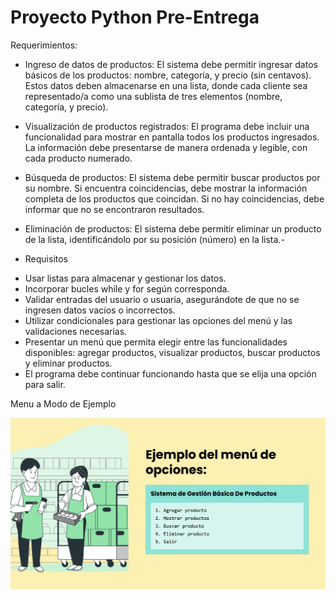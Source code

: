 # Proyecto Python Pre-Entrega

Requerimientos:

- Ingreso de datos de productos: El sistema debe permitir ingresar datos básicos de los productos: nombre, categoría, y precio (sin centavos). 
Estos datos deben almacenarse en una lista, donde cada cliente sea representado/a como una sublista de tres elementos (nombre, categoría, y precio).

- Visualización de productos registrados: El programa debe incluir una funcionalidad para mostrar en pantalla todos los productos ingresados. La información debe presentarse de manera ordenada y legible, con cada producto numerado.

- Búsqueda de productos: El sistema debe permitir buscar productos por su nombre. Si encuentra coincidencias, debe mostrar la información completa de los productos que coincidan. Si no hay coincidencias, debe informar que no se encontraron resultados.

- Eliminación de productos: El sistema debe permitir eliminar un producto de la lista, identificándolo por su posición (número) en la lista.- 

- Requisitos

* Usar listas para almacenar y gestionar los datos. 
* Incorporar bucles while y for según corresponda. 
* Validar entradas del usuario o usuaria, asegurándote de que no se ingresen datos vacíos o incorrectos.
* Utilizar condicionales para gestionar las opciones del menú y las validaciones necesarias.
* Presentar un menú que permita elegir entre las funcionalidades disponibles: agregar productos, visualizar productos, buscar productos y 
eliminar productos.
* El programa debe continuar funcionando hasta que se elija una opción para salir.

Menu a Modo de Ejemplo

![Ejemple de Menu](/img/image.png)